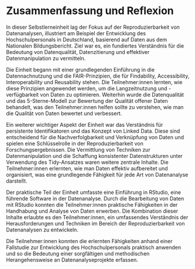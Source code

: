 # Zusammenfassung und Reflexion

In dieser Selbstlerneinheit lag der Fokus auf der Reproduzierbarkeit von Datenanalysen, illustriert am Beispiel der Entwicklung des Hochschulpersonals in Deutschland, basierend auf Daten aus dem Nationalen Bildungsbericht. Ziel war es, ein fundiertes Verständnis für die Bedeutung von Datenqualität, Datenzitierung und effektiver Datenmanipulation zu vermitteln.

Die Einheit begann mit einer grundlegenden Einführung in die Datennachnutzung und die FAIR-Prinzipien, die für Findability, Accessibility, Interoperability und Reusability stehen. Die Teilnehmer:innen lernten, wie diese Prinzipien angewendet werden, um die Langzeitnutzung und -verfügbarkeit von Daten zu optimieren. Weiterhin wurde die Datenqualität und das 5-Sterne-Modell zur Bewertung der Qualität offener Daten behandelt, was den Teilnehmer:innen helfen sollte zu verstehen, wie man die Qualität von Daten bewertet und verbessert.

Ein weiterer wichtiger Aspekt der Einheit war das Verständnis für persistente Identifikatoren und das Konzept von Linked Data. Diese sind entscheidend für die Nachverfolgbarkeit und Verknüpfung von Daten und spielen eine Schlüsselrolle in der Reproduzierbarkeit von Forschungsergebnissen. Die Vermittlung von Techniken zur Datenmanipulation und die Schaffung konsistenter Datenstrukturen unter Verwendung des Tidy-Ansatzes waren weitere zentrale Inhalte. Die Teilnehmer:innen erlernten, wie man Daten effektiv aufbereitet und organisiert, was eine grundlegende Fähigkeit für jede Art von Datenanalyse darstellt.

Der praktische Teil der Einheit umfasste eine Einführung in RStudio, eine führende Software in der Datenanalyse. Durch die Bearbeitung von Daten mit RStudio konnten die Teilnehmer:innen praktische Fähigkeiten in der Handhabung und Analyse von Daten erwerben. Die Kombination dieser Inhalte erlaubte es den Teilnehmer:innen, ein umfassendes Verständnis der Herausforderungen und Techniken im Bereich der Reproduzierbarkeit von Datenanalysen zu entwickeln.

Die Teilnehmer:innen konnten die erlernten Fähigkeiten anhand einer Fallstudie zur Entwicklung des Hochschulpersonals praktisch anwenden und so die Bedeutung einer sorgfältigen und methodischen Herangehensweise an Datenanalyseprojekte erfassen. 
